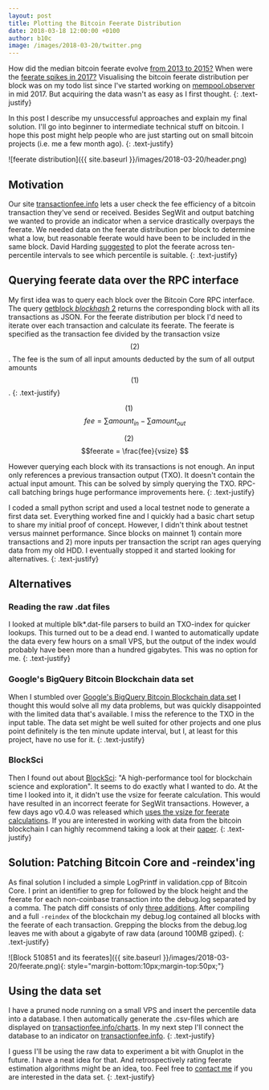 ```yaml
---
layout: post
title: Plotting the Bitcoin Feerate Distribution
date: 2018-03-18 12:00:00 +0100
author: b10c
image: /images/2018-03-20/twitter.png
---
```


How did the median bitcoin feerate evolve [from 2013 to 2015?](https://transactionfee.info/charts/feerate/median?avg=7&step=false&start=2013-01-01&end=2015-01-01) When were the [feerate spikes in 2017?](https://transactionfee.info/charts/feerate/percentiles?avg=7&step=false&start=2017-01-01&end=2018-01-01)
Visualising the bitcoin feerate distribution per block was on my todo list since I've started working on [mempool.observer](https://mempool.observer) in mid 2017. But acquiring the data wasn't as easy as I first thought.
{: .text-justify}

In this post I describe my unsuccessful approaches and explain my final solution. I'll go into beginner to intermediate technical stuff on bitcoin. I hope this post might help people who are just starting out on small bitcoin projects (i.e. me a few month ago).
{: .text-justify}

![feerate distribution]({{ site.baseurl }}/images/2018-03-20/header.png)

## Motivation

Our site [transactionfee.info](https://transactionfee.info) lets a user check the fee efficiency of a bitcoin transaction they've send or received. Besides SegWit and output batching we wanted to provide an indicator when a service drastically overpays the feerate. We needed data on the feerate distribution per block to determine what a low, but reasonable feerate would have been to be included in the same block. David Harding  [suggested](https://twitter.com/hrdng/status/955489792141287429) to plot the feerate across ten-percentile intervals to see which percentile is suitable.
{: .text-justify}

## Querying feerate data over the RPC interface
My first idea was to query each block over the Bitcoin Core RPC interface. The query [getblock _blockhash_ 2](https://bitcoin-rpc.github.io/getblock.html) returns the corresponding block with all its transactions as JSON. For the feerate distribution per block I'd need to iterate over each transaction and calculate its feerate. The feerate is specified as the transaction fee divided by the transaction vsize $$(2)$$. The fee is the sum of all input amounts deducted by the sum of all output amounts $$(1)$$.
{: .text-justify}

$$(1)~~~~~~$$ $$fee =  \sum amount_{in} - \sum amount_{out} $$

$$(2)~~~~~~$$ $$feerate = \frac{fee}{vsize} $$

However querying each block with its transactions is not enough. An input only references a previous transaction output (TXO). It doesn't contain the actual input amount. This can be solved by simply querying the TXO. RPC-call batching brings huge performance improvements here.
{: .text-justify}

I coded a small python script and used a local testnet node to generate a first data set. Everything worked fine and I quickly had a basic chart setup to share my initial proof of concept. However, I didn't think about testnet versus mainnet performance. Since blocks on mainnet 1) contain more transactions and  2) more inputs per transaction the script ran ages querying data from my old HDD. I eventually stopped it and started looking for alternatives.
{: .text-justify}

## Alternatives

### Reading the raw .dat files
I looked at multiple blk*.dat-file parsers to build an TXO-index for quicker lookups. This turned out to be a dead end. I wanted to automatically update the data every few hours on a small VPS, but the output of the index would probably have been more than a hundred gigabytes. This was no option for me.
{: .text-justify}

### Google's BigQuery Bitcoin Blockchain data set
When I stumbled over [Google's BigQuery Bitcoin Blockchain data set](https://cloud.google.com/blog/big-data/2018/02/bitcoin-in-bigquery-blockchain-analytics-on-public-data) I thought this would solve all my data problems, but was quickly disappointed with the limited data that's available. I miss the reference to the TXO in the input table. The data set might be well suited for other projects and one plus point definitely is the ten minute update interval, but I, at least for this project, have no use for it.
{: .text-justify}

### BlockSci
Then I found out about [BlockSci](https://github.com/citp/BlockSci): "A high-performance tool for blockchain science and exploration". It seems to do exactly what I wanted to do. At the time I looked into it, it didn't use the vsize for feerate calculation. This would have resulted in an incorrect feerate for SegWit transactions. However, a few days ago v0.4.0 was released which [uses the vsize for feerate calculations](https://github.com/citp/BlockSci/issues/43). If you are interested in working with data from the bitcoin blockchain I can highly recommend taking a look at their [paper](https://arxiv.org/pdf/1709.02489.pdf).
{: .text-justify}

## Solution: Patching Bitcoin Core and -reindex'ing
As final solution I included a simple LogPrintf in validation.cpp of Bitcoin Core. I print an identifier to grep for followed by the block height and the feerate for each non-coinbase transaction into the debug.log separated by a comma. The patch diff consists of only [three additions](https://github.com/bitcoin/bitcoin/commit/be9d6276092f32de74cc8cd0454f0a82a378f38d). After compiling and a full `-reindex` of the blockchain my debug.log contained all blocks with the feerate of each transaction. Grepping the blocks from the debug.log leaves me with about a gigabyte of raw data (around 100MB gziped).
{: .text-justify}

![Block 510851 and its feerates]({{ site.baseurl }}/images/2018-03-20/feerate.png){: style="margin-bottom:10px;margin-top:50px;"}

## Using the data set

I have a pruned node running on a small VPS and insert the percentile data into a database. I then automatically generate the .csv-files which are displayed on [transactionfee.info/charts](https://transactionfee.info/charts?chart=feerateDetailed&rollavg=7). In my next step I'll connect the database to an indicator on [transactionfee.info](https://transactionfee.info/).
{: .text-justify}

I guess I'll be using the raw data to experiment a bit with Gnuplot in the future. I have a neat idea for that. And retrospectively rating feerate estimation algorithms might be an idea, too. Feel free to [contact me](https://b10c.me/about/) if you are interested in the data set.
{: .text-justify}

